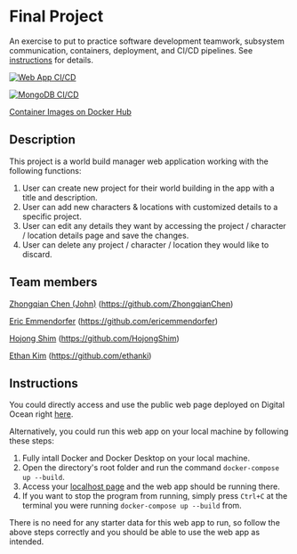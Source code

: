 # Final Project

An exercise to put to practice software development teamwork, subsystem communication, containers, deployment, and CI/CD pipelines. See [instructions](./instructions.md) for details.

[![Web App CI/CD](https://github.com/software-students-spring2024/5-final-project-spring-2024-se-final/actions/workflows/webapp-workflow.yml/badge.svg?branch=main)](https://github.com/software-students-spring2024/5-final-project-spring-2024-se-final/actions/workflows/webapp-workflow.yml)

[![MongoDB CI/CD](https://github.com/software-students-spring2024/5-final-project-spring-2024-se-final/actions/workflows/mongodb-workflow.yml/badge.svg?branch=main)](https://github.com/software-students-spring2024/5-final-project-spring-2024-se-final/actions/workflows/mongodb-workflow.yml)

[Container Images on Docker Hub](https://hub.docker.com/r/zhongqianchen/wbm/tags)

## Description

This project is a world build manager web application working with the following functions:
1. User can create new project for their world building in the app with a title and description.
2. User can add new characters & locations with customized details to a specific project.
3. User can edit any details they want by accessing the project / character / location details page and save the changes.
4. User can delete any project / character / location they would like to discard.

## Team members

[Zhongqian Chen (John)](https://github.com/ZhongqianChen) (https://github.com/ZhongqianChen)

[Eric Emmendorfer](https://github.com/ericemmendorfer) (https://github.com/ericemmendorfer)

[Hojong Shim](https://github.com/HojongShim) (https://github.com/HojongShim)

[Ethan Kim](https://github.com/ethanki) (https://github.com/ethanki)

## Instructions

You could directly access and use the public web page deployed on Digital Ocean right [here](http://142.93.12.105:5001).

Alternatively, you could run this web app on your local machine by following these steps:
1. Fully intall Docker and Docker Desktop on your local machine.
2. Open the directory's root folder and run the command `docker-compose up --build`.
3. Access your [localhost page](http://localhost:5001) and the web app should be running there.
4. If you want to stop the program from running, simply press `Ctrl+C` at the terminal you were running `docker-compose up --build` from.

There is no need for any starter data for this web app to run, so follow the above steps correctly and you should be able to use the web app as intended.
